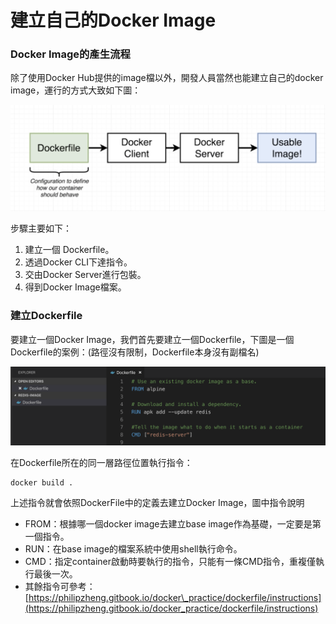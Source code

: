 # 建立自己的Docker Image

### Docker Image的產生流程

除了使用Docker Hub提供的image檔以外，開發人員當然也能建立自己的docker image，運行的方式大致如下圖：

![credit to: Stephen Grider](../.gitbook/assets/jie-tu-20200826-shang-wu-11.03.17.png)

步驟主要如下：

1. 建立一個 Dockerfile。
2. 透過Docker CLI下達指令。
3. 交由Docker Server進行包裝。
4. 得到Docker Image檔案。

### 建立Dockerfile

要建立一個Docker Image，我們首先要建立一個Dockerfile，下圖是一個Dockerfile的案例：\(路徑沒有限制，Dockerfile本身沒有副檔名\)

![](../.gitbook/assets/jie-tu-20200826-xia-wu-3.21.04.png)

在Dockerfile所在的同一層路徑位置執行指令：

```text
docker build .
```

上述指令就會依照DockerFile中的定義去建立Docker Image，圖中指令說明

* FROM：根據哪一個docker image去建立base image作為基礎，一定要是第一個指令。
* RUN：在base image的檔案系統中使用shell執行命令。
* CMD：指定container啟動時要執行的指令，只能有一條CMD指令，重複僅執行最後一次。
* 其餘指令可參考：[https://philipzheng.gitbook.io/docker\_practice/dockerfile/instructions](https://philipzheng.gitbook.io/docker_practice/dockerfile/instructions)





